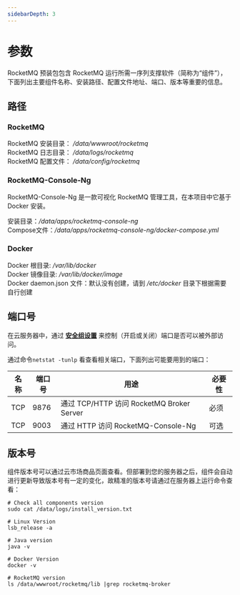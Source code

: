 ```yaml
---
sidebarDepth: 3
---
```


# 参数

RocketMQ 预装包包含 RocketMQ 运行所需一序列支撑软件（简称为“组件”），下面列出主要组件名称、安装路径、配置文件地址、端口、版本等重要的信息。

## 路径

### RocketMQ

RocketMQ 安装目录： */data/wwwroot/rocketmq*  
RocketMQ 日志目录： */data/logs/rocketmq*  
RocketMQ 配置文件： */data/config/rocketmq*

### RocketMQ-Console-Ng

RocketMQ-Console-Ng 是一款可视化 RocketMQ 管理工具，在本项目中它基于 Docker 安装。  

安装目录：*/data/apps/rocketmq-console-ng*  
Compose文件：*/data/apps/rocketmq-console-ng/docker-compose.yml* 

### Docker

Docker 根目录: */var/lib/docker*  
Docker 镜像目录: */var/lib/docker/image*   
Docker daemon.json 文件：默认没有创建，请到 */etc/docker* 目录下根据需要自行创建   

## 端口号

在云服务器中，通过 **[安全组设置](https://support.websoft9.com/docs/faq/zh/tech-instance.html)** 来控制（开启或关闭）端口是否可以被外部访问。 

通过命令`netstat -tunlp` 看查看相关端口，下面列出可能要用到的端口：

| 名称 | 端口号 | 用途 |  必要性 |
| --- | --- | --- | --- |
| TCP | 9876 | 通过 TCP/HTTP 访问 RocketMQ Broker Server | 必须 |
| TCP | 9003 | 通过 HTTP 访问 RocketMQ-Console-Ng    | 可选 |

## 版本号

组件版本号可以通过云市场商品页面查看。但部署到您的服务器之后，组件会自动进行更新导致版本号有一定的变化，故精准的版本号请通过在服务器上运行命令查看：

```shell
# Check all components version
sudo cat /data/logs/install_version.txt

# Linux Version
lsb_release -a

# Java version
java -v

# Docker Version
docker -v

# RocketMQ version
ls /data/wwwroot/rocketmq/lib |grep rocketmq-broker

```
